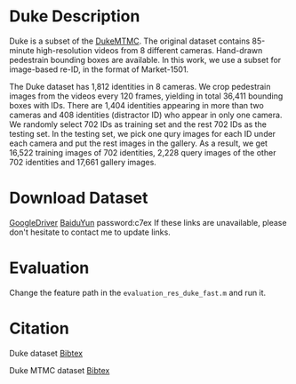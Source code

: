 # Duke Description
Duke is a subset of the [DukeMTMC](http://vision.cs.duke.edu/DukeMTMC/). The original dataset contains 85-minute high-resolution videos from 8 different cameras. Hand-drawn pedestrain bounding boxes are available. In this work, we use a subset for image-based re-ID, in the format of Market-1501.

The Duke dataset has 1,812 identities in 8 cameras. We crop pedestrain images from the videos every 120 frames, yielding in total 36,411 bounding boxes with IDs. There are 1,404 identities appearing in more than two cameras and 408 identities (distractor ID) who appear in only one camera. We randomly select 702 IDs as training set and the rest 702 IDs as the testing set. In the testing set, we pick one qury images for each ID under each camera and put the rest images in the gallery. As a result, we get 16,522 training images of 702 identities, 2,228 query images of the other 702 identities and 17,661 gallery images. 

# Download Dataset
[GoogleDriver](https://drive.google.com/open?id=0B0VOCNYh8HeRZ1hiSjRMRFpOaTA)
[BaiduYun](https://pan.baidu.com/s/1qYJcxhM) password:c7ex
If these links are unavailable, please don't hesitate to contact me to update links. 

# Evaluation
Change the feature path in the `evaluation_res_duke_fast.m` and run it.

# Citation
Duke dataset [Bibtex](https://scholar.googleusercontent.com/scholar.bib?q=info:PHHb6A3iwQMJ:scholar.google.com/&output=citation&scisig=AAGBfm0AAAAAWMI1BUFiIhDrN2aC-h-38M6cxJYhOAGh&scisf=4&ct=citation&cd=-1&hl=zh-CN&scfhb=1)

Duke MTMC dataset [Bibtex](http://vision.cs.duke.edu/DukeMTMC/refs/ristani2016MTMC.txt)
